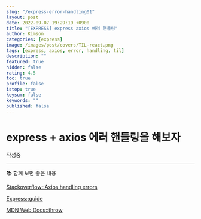 ```yaml
---
slug: "/express-error-handling01"
layout: post
date: 2022-09-07 19:29:19 +0900
title: "[EXPRESS] express axios 에러 핸들링"
author: Kimson
categories: [express]
image: /images/post/covers/TIL-react.png
tags: [express, axios, error, handling, til]
description: ""
featured: true
hidden: false
rating: 4.5
toc: true
profile: false
istop: true
keysum: false
keywords: ""
published: false
---
```


# express + axios 에러 핸들링을 해보자

작성중

---

📚 함께 보면 좋은 내용

[Stackoverflow::Axios handling errors](https://stackoverflow.com/questions/49967779/axios-handling-errors)

[Express::guide](https://expressjs.com/ko/guide/error-handling.html)

[MDN Web Docs::throw](https://developer.mozilla.org/ko/docs/Web/JavaScript/Reference/Statements/throw)
